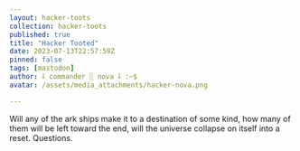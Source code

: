 ```yaml
---
layout: hacker-toots
collection: hacker-toots
published: true
title: "Hacker Tooted"
date: 2023-07-13T22:57:59Z
pinned: false
tags: [mastodon]
author: ⸸ commander ░ nova ⸸ :~$
avatar: /assets/media_attachments/hacker-nova.png

---
```


<p>Will any of the ark ships make it to a destination of some kind, how many of them will be left toward the end, will the universe collapse on itself into a reset. Questions.</p>


